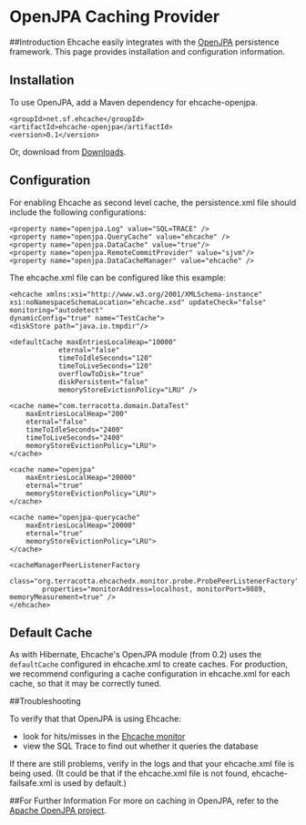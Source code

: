 ---
---
# OpenJPA Caching Provider <a name="openjpa-caching-provider"/>

 

##Introduction
Ehcache easily integrates with the [OpenJPA](http://openjpa.apache.org/) persistence framework. This page provides installation and configuration information.

## Installation
To use OpenJPA, add a Maven dependency for ehcache-openjpa.

    <groupId>net.sf.ehcache</groupId>
    <artifactId>ehcache-openjpa</artifactId>
    <version>0.1</version>

Or, download from [Downloads](http://ehcache.org/downloads/catalog).

## Configuration
 For enabling Ehcache as second level cache, the persistence.xml file should include the following configurations:

    <property name="openjpa.Log" value="SQL=TRACE" /> 
    <property name="openjpa.QueryCache" value="ehcache" /> 
    <property name="openjpa.DataCache" value="true"/> 
    <property name="openjpa.RemoteCommitProvider" value="sjvm"/> 
    <property name="openjpa.DataCacheManager" value="ehcache" /> 


The ehcache.xml file can be configured like this example:

 	<ehcache xmlns:xsi="http://www.w3.org/2001/XMLSchema-instance" xsi:noNamespaceSchemaLocation="ehcache.xsd" updateCheck="false" monitoring="autodetect" 
 	dynamicConfig="true" name="TestCache">
 	<diskStore path="java.io.tmpdir"/>

 	<defaultCache maxEntriesLocalHeap="10000" 
                eternal="false" 
                timeToIdleSeconds="120" 
                timeToLiveSeconds="120" 
                overflowToDisk="true" 
                diskPersistent="false" 
                memoryStoreEvictionPolicy="LRU" />

 	<cache name="com.terracotta.domain.DataTest"
  		maxEntriesLocalHeap="200" 
		eternal="false" 
		timeToIdleSeconds="2400" 
       	timeToLiveSeconds="2400"
		memoryStoreEvictionPolicy="LRU">	
	</cache>

 	<cache name="openjpa"
  		maxEntriesLocalHeap="20000" 
		eternal="true" 
		memoryStoreEvictionPolicy="LRU">	
	</cache>

 	<cache name="openjpa-querycache"
  		maxEntriesLocalHeap="20000" 
		eternal="true" 
		memoryStoreEvictionPolicy="LRU">	
	</cache>

 	<cacheManagerPeerListenerFactory
    	class="org.terracotta.ehcachedx.monitor.probe.ProbePeerListenerFactory"
    		properties="monitorAddress=localhost, monitorPort=9889, memoryMeasurement=true" />
 	</ehcache>



## Default Cache
As with Hibernate, Ehcache's OpenJPA module (from 0.2) uses the `defaultCache` configured in ehcache.xml
to create caches.
For production, we recommend configuring a cache configuration in ehcache.xml for each cache, so that
it may be correctly tuned.

##Troubleshooting

To verify that that OpenJPA is using Ehcache:

* look for hits/misses in the [Ehcache monitor](/documentation/operations/monitor)
* view the SQL Trace to find out whether it queries the database 

If there are still problems, verify in the logs and that your ehcache.xml file is being used. (It could be that if the ehcache.xml file is not found, ehcache-failsafe.xml is used by default.) 

##For Further Information
For more on caching in OpenJPA, refer to the [Apache OpenJPA project](http://openjpa.apache.org/builds/1.0.2/apache-openjpa-1.0.2/docs/manual/ref_guide_caching.html).
